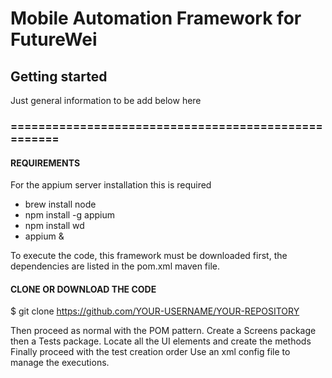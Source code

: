 # Mobile Automation Framework for FutureWei

## Getting started

Just general information to be add below here
### ====================================================

#### REQUIREMENTS 
For the appium server installation this is required 
- brew install node      
- npm install -g appium  
- npm install wd       
- appium &

To execute the code, this framework must be downloaded first, 
the dependencies are listed in the pom.xml maven file. 

#### CLONE OR DOWNLOAD THE CODE
$ git clone https://github.com/YOUR-USERNAME/YOUR-REPOSITORY

Then proceed as normal with the POM pattern. 
Create a Screens package then a Tests package.
Locate all the UI elements and create the methods
Finally proceed with the test creation order
Use an xml config file to manage the executions.